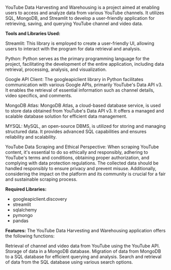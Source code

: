 
YouTube Data Harvesting and Warehousing is a project aimed at enabling users to access and analyze data from various YouTube channels. It utilizes SQL, MongoDB, and Streamlit to develop a user-friendly application for retrieving, saving, and querying YouTube channel and video data.

**Tools and Libraries Used:**

Streamlit: This library is employed to create a user-friendly UI, allowing users to interact with the program for data retrieval and analysis.

Python: Python serves as the primary programming language for the project, facilitating the development of the entire application, including data retrieval, processing, analysis, and visualization.

Google API Client: The googleapiclient library in Python facilitates communication with various Google APIs, primarily YouTube's Data API v3. It enables the retrieval of essential information such as channel details, video specifics, and comments.

MongoDB Atlas: MongoDB Atlas, a cloud-based database service, is used to store data obtained from YouTube's Data API v3. It offers a managed and scalable database solution for efficient data management.

MYSQL: MySQL, an open-source DBMS, is utilized for storing and managing structured data. It provides advanced SQL capabilities and ensures reliability and scalability.

YouTube Data Scraping and Ethical Perspective:
When scraping YouTube content, it's essential to do so ethically and responsibly, adhering to YouTube's terms and conditions, obtaining proper authorization, and complying with data protection regulations. The collected data should be handled responsibly to ensure privacy and prevent misuse. Additionally, considering the impact on the platform and its community is crucial for a fair and sustainable scraping process.

**Required Libraries:**

- googleapiclient.discovery
- streamlit
- sqlalchemy
- pymongo
- pandas


**Features:**
The YouTube Data Harvesting and Warehousing application offers the following functions:

Retrieval of channel and video data from YouTube using the YouTube API.
Storage of data in a MongoDB database.
Migration of data from MongoDB to a SQL database for efficient querying and analysis.
Search and retrieval of data from the SQL database using various search options.
